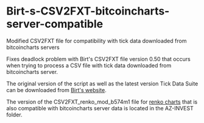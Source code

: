 # Birt-s-CSV2FXT-bitcoincharts-server-compatible
Modified CSV2FXT file for compatibility with tick data downloaded from bitcoincharts servers

Fixes deadlock problem with Birt's CSV2FXT file version 0.50 that occurs when trying to process a CSV file with tick data downloaded from bitcoincharts server. 

The original version of the script as well as the latest version Tick Data Suite can be downloaded from [Birt's website](http://1dc2d3r2-46k2w4qs3r5lgbs6w.hop.clickbank.net/).

The version of the CSV2FXT_renko_mod_b574m1 file for [renko charts](https://www.az-invest.eu/renko-tick-chart-plug-in-for-metatrader4) that is also compatible with bitcoincharts server data is located in the AZ-INVEST folder.
